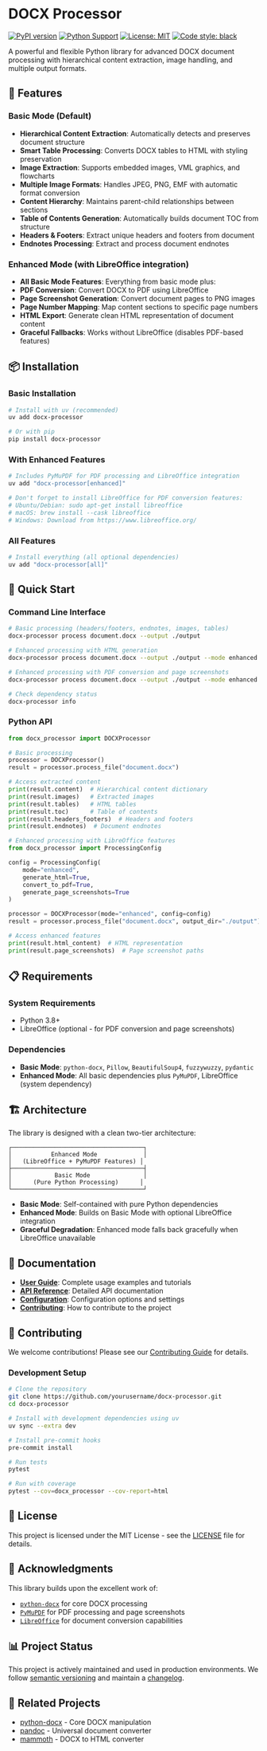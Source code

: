 # DOCX Processor

[![PyPI version](https://badge.fury.io/py/docx-processor.svg)](https://badge.fury.io/py/docx-processor)
[![Python Support](https://img.shields.io/pypi/pyversions/docx-processor.svg)](https://pypi.org/project/docx-processor/)
[![License: MIT](https://img.shields.io/badge/License-MIT-yellow.svg)](https://opensource.org/licenses/MIT)
[![Code style: black](https://img.shields.io/badge/code%20style-black-000000.svg)](https://github.com/psf/black)

A powerful and flexible Python library for advanced DOCX document processing with hierarchical content extraction, image handling, and multiple output formats.

## 🚀 Features

### Basic Mode (Default)
- **Hierarchical Content Extraction**: Automatically detects and preserves document structure
- **Smart Table Processing**: Converts DOCX tables to HTML with styling preservation  
- **Image Extraction**: Supports embedded images, VML graphics, and flowcharts
- **Multiple Image Formats**: Handles JPEG, PNG, EMF with automatic format conversion
- **Content Hierarchy**: Maintains parent-child relationships between sections
- **Table of Contents Generation**: Automatically builds document TOC from structure
- **Headers & Footers**: Extract unique headers and footers from document
- **Endnotes Processing**: Extract and process document endnotes

### Enhanced Mode (with LibreOffice integration)
- **All Basic Mode Features**: Everything from basic mode plus:
- **PDF Conversion**: Convert DOCX to PDF using LibreOffice
- **Page Screenshot Generation**: Convert document pages to PNG images
- **Page Number Mapping**: Map content sections to specific page numbers  
- **HTML Export**: Generate clean HTML representation of document content
- **Graceful Fallbacks**: Works without LibreOffice (disables PDF-based features)

## 📦 Installation

### Basic Installation
```bash
# Install with uv (recommended)
uv add docx-processor

# Or with pip
pip install docx-processor
```

### With Enhanced Features
```bash
# Includes PyMuPDF for PDF processing and LibreOffice integration
uv add "docx-processor[enhanced]"

# Don't forget to install LibreOffice for PDF conversion features:
# Ubuntu/Debian: sudo apt-get install libreoffice
# macOS: brew install --cask libreoffice  
# Windows: Download from https://www.libreoffice.org/
```

### All Features
```bash
# Install everything (all optional dependencies)
uv add "docx-processor[all]"
```

## 🔧 Quick Start

### Command Line Interface

```bash
# Basic processing (headers/footers, endnotes, images, tables)
docx-processor process document.docx --output ./output

# Enhanced processing with HTML generation
docx-processor process document.docx --output ./output --mode enhanced --html

# Enhanced processing with PDF conversion and page screenshots
docx-processor process document.docx --output ./output --mode enhanced --pdf --screenshots

# Check dependency status
docx-processor info
```

### Python API

```python
from docx_processor import DOCXProcessor

# Basic processing
processor = DOCXProcessor()
result = processor.process_file("document.docx")

# Access extracted content
print(result.content)  # Hierarchical content dictionary
print(result.images)   # Extracted images
print(result.tables)   # HTML tables
print(result.toc)      # Table of contents
print(result.headers_footers)  # Headers and footers
print(result.endnotes)  # Document endnotes

# Enhanced processing with LibreOffice features
from docx_processor import ProcessingConfig

config = ProcessingConfig(
    mode="enhanced",
    generate_html=True,
    convert_to_pdf=True,
    generate_page_screenshots=True
)

processor = DOCXProcessor(mode="enhanced", config=config)
result = processor.process_file("document.docx", output_dir="./output")

# Access enhanced features
print(result.html_content)  # HTML representation
print(result.page_screenshots)  # Page screenshot paths
```

## 📋 Requirements

### System Requirements
- Python 3.8+
- LibreOffice (optional - for PDF conversion and page screenshots)

### Dependencies
- **Basic Mode**: `python-docx`, `Pillow`, `BeautifulSoup4`, `fuzzywuzzy`, `pydantic`
- **Enhanced Mode**: All basic dependencies plus `PyMuPDF`, LibreOffice (system dependency)

## 🏗️ Architecture

The library is designed with a clean two-tier architecture:

```
┌─────────────────────────────────────┐
│           Enhanced Mode             │
│   (LibreOffice + PyMuPDF Features) │  
├─────────────────────────────────────┤
│            Basic Mode               │
│      (Pure Python Processing)      │
└─────────────────────────────────────┘
```

- **Basic Mode**: Self-contained with pure Python dependencies
- **Enhanced Mode**: Builds on Basic Mode with optional LibreOffice integration
- **Graceful Degradation**: Enhanced mode falls back gracefully when LibreOffice unavailable

## 📖 Documentation

- **[User Guide](docs/user-guide.md)**: Complete usage examples and tutorials
- **[API Reference](docs/api-reference.md)**: Detailed API documentation  
- **[Configuration](docs/configuration.md)**: Configuration options and settings
- **[Contributing](CONTRIBUTING.md)**: How to contribute to the project

## 🤝 Contributing

We welcome contributions! Please see our [Contributing Guide](CONTRIBUTING.md) for details.

### Development Setup

```bash
# Clone the repository
git clone https://github.com/yourusername/docx-processor.git
cd docx-processor

# Install with development dependencies using uv
uv sync --extra dev

# Install pre-commit hooks
pre-commit install

# Run tests
pytest

# Run with coverage
pytest --cov=docx_processor --cov-report=html
```

## 📄 License

This project is licensed under the MIT License - see the [LICENSE](LICENSE) file for details.

## 🙏 Acknowledgments

This library builds upon the excellent work of:
- [`python-docx`](https://github.com/python-openxml/python-docx) for core DOCX processing
- [`PyMuPDF`](https://pymupdf.readthedocs.io/) for PDF processing and page screenshots
- [`LibreOffice`](https://www.libreoffice.org/) for document conversion capabilities

## 📊 Project Status

This project is actively maintained and used in production environments. We follow [semantic versioning](https://semver.org/) and maintain a [changelog](CHANGELOG.md).

## 🔗 Related Projects

- [python-docx](https://github.com/python-openxml/python-docx) - Core DOCX manipulation
- [pandoc](https://pandoc.org/) - Universal document converter
- [mammoth](https://github.com/mwilliamson/python-mammoth) - DOCX to HTML converter